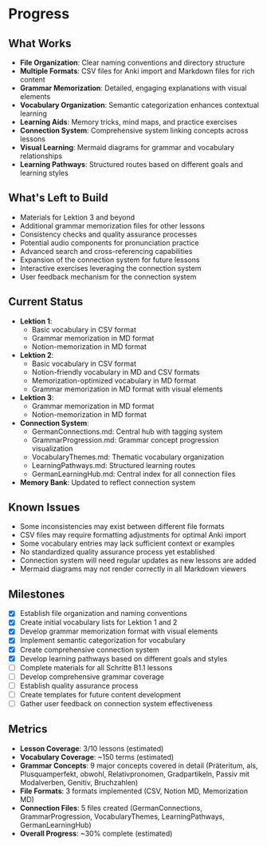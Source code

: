 # Progress

## What Works
- **File Organization**: Clear naming conventions and directory structure
- **Multiple Formats**: CSV files for Anki import and Markdown files for rich content
- **Grammar Memorization**: Detailed, engaging explanations with visual elements
- **Vocabulary Organization**: Semantic categorization enhances contextual learning
- **Learning Aids**: Memory tricks, mind maps, and practice exercises
- **Connection System**: Comprehensive system linking concepts across lessons
- **Visual Learning**: Mermaid diagrams for grammar and vocabulary relationships
- **Learning Pathways**: Structured routes based on different goals and learning styles

## What's Left to Build
- Materials for Lektion 3 and beyond
- Additional grammar memorization files for other lessons
- Consistency checks and quality assurance processes
- Potential audio components for pronunciation practice
- Advanced search and cross-referencing capabilities
- Expansion of the connection system for future lessons
- Interactive exercises leveraging the connection system
- User feedback mechanism for the connection system

## Current Status
- **Lektion 1**: 
  - Basic vocabulary in CSV format
  - Grammar memorization in MD format
  - Notion-memorization in MD format
- **Lektion 2**: 
  - Basic vocabulary in CSV format
  - Notion-friendly vocabulary in MD and CSV formats
  - Memorization-optimized vocabulary in MD format
  - Grammar memorization in MD format with visual elements
- **Lektion 3**:
  - Grammar memorization in MD format
  - Notion-memorization in MD format
- **Connection System**:
  - GermanConnections.md: Central hub with tagging system
  - GrammarProgression.md: Grammar concept progression visualization
  - VocabularyThemes.md: Thematic vocabulary organization
  - LearningPathways.md: Structured learning routes
  - GermanLearningHub.md: Central index for all connection files
- **Memory Bank**: Updated to reflect connection system

## Known Issues
- Some inconsistencies may exist between different file formats
- CSV files may require formatting adjustments for optimal Anki import
- Some vocabulary entries may lack sufficient context or examples
- No standardized quality assurance process yet established
- Connection system will need regular updates as new lessons are added
- Mermaid diagrams may not render correctly in all Markdown viewers

## Milestones
- [x] Establish file organization and naming conventions
- [x] Create initial vocabulary lists for Lektion 1 and 2
- [x] Develop grammar memorization format with visual elements
- [x] Implement semantic categorization for vocabulary
- [x] Create comprehensive connection system
- [x] Develop learning pathways based on different goals and styles
- [ ] Complete materials for all Schritte B1.1 lessons
- [ ] Develop comprehensive grammar coverage
- [ ] Establish quality assurance process
- [ ] Create templates for future content development
- [ ] Gather user feedback on connection system effectiveness

## Metrics
- **Lesson Coverage**: 3/10 lessons (estimated)
- **Vocabulary Coverage**: ~150 terms (estimated)
- **Grammar Concepts**: 9 major concepts covered in detail (Präteritum, als, Plusquamperfekt, obwohl, Relativpronomen, Gradpartikeln, Passiv mit Modalverben, Genitiv, Bruchzahlen)
- **File Formats**: 3 formats implemented (CSV, Notion MD, Memorization MD)
- **Connection Files**: 5 files created (GermanConnections, GrammarProgression, VocabularyThemes, LearningPathways, GermanLearningHub)
- **Overall Progress**: ~30% complete (estimated)
